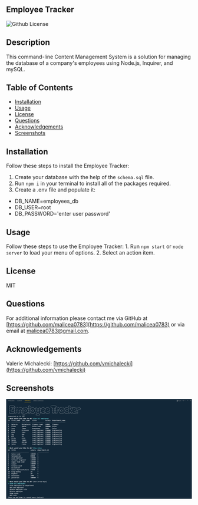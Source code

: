 ## Employee Tracker

![Github License](https://img.shields.io/badge/License-MIT-yellow.svg)

## Description

This command-line Content Management System is a solution for managing the database of a company's employees using Node.js, Inquirer, and mySQL.

## Table of Contents

* [Installation](#Installation)
* [Usage](#Usage)
* [License](#License)
* [Questions](#Questions)
* [Acknowledgements](#Acknowledgements)
* [Screenshots](#Screenshots)

## Installation

Follow these steps to install the Employee Tracker:

1. Create your database with the help of the `schema.sql` file.
2. Run `npm i` in your terminal to install all of the packages required.
3. Create a .env file and populate it:

* DB_NAME=employees_db
* DB_USER=root
* DB_PASSWORD='enter user password'

## Usage

Follow these steps to use the Employee Tracker:
    1. Run `npm start` or `node server` to load your menu of options.
    2. Select an action item.

## License

MIT

## Questions

For additional information please contact me via GitHub at [https://github.com/malicea0783](https://github.com/malicea0783) or via email at [malicea0783@gmail.com](mailto:malicea0783@gamil.com?subject=[GitHub]%Employee%Tracker).

## Acknowledgements

Valerie Michalecki: [https://github.com/vmichalecki](https://github.com/vmichalecki)

## Screenshots

![employee-tracker-screenshot-1](./assets/images/employee-tracker.png)
